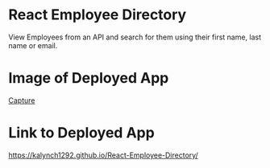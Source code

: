 # React Employee Directory
View Employees from an API and search for them using their first name, last name or email.




# Image of Deployed App
[Capture](capture.PNG)


# Link to Deployed App
https://kalynch1292.github.io/React-Employee-Directory/
